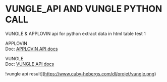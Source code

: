 # VUNGLE_API AND VUNGLE PYTHON CALL
VUNGLE & APPLOVIN api for python extract data in html table test 1

APPLOVIN  
Doc: [APPLOVIN API docs](https://a-support.applovin.com/hc/en-us/articles/115000784688-Basic-Reporting-API)

VUNGLE  
Doc:  [VUNGLE API docs](https://support.vungle.com/hc/en-us/articles/211365828-Reporting-API-2-0-for-Publishers-)

!vungle api result](https://www.cuby-hebergs.com/dl/projet/vungle.png)

